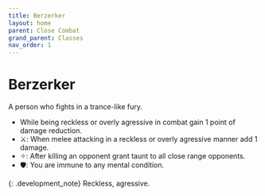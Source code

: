 ```yaml
---
title: Berzerker
layout: home
parent: Close Combat
grand_parent: Classes
nav_order: 1
---
```


# Berzerker
A person who fights in a trance-like fury.

*  While being reckless or overly agressive in combat gain 1 point of damage reduction.
*  ⚔: When melee attacking in a reckless or overly agressive manner add 1 damage.
*  ✧: After killing an opponent grant taunt to all close range opponents.
*  🛡: You are immune to any mental condition.

{: .development_note}
Reckless, agressive.